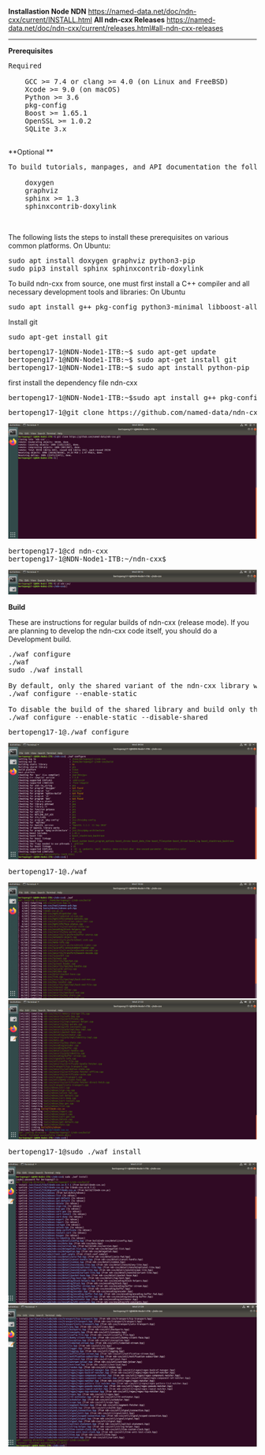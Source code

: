 **Installastion Node NDN** https://named-data.net/doc/ndn-cxx/current/INSTALL.html
**All ndn-cxx Releases** https://named-data.net/doc/ndn-cxx/current/releases.html#all-ndn-cxx-releases

***

**Prerequisites**
<pre>
Required

    GCC >= 7.4 or clang >= 4.0 (on Linux and FreeBSD)
    Xcode >= 9.0 (on macOS)
    Python >= 3.6
    pkg-config
    Boost >= 1.65.1
    OpenSSL >= 1.0.2
    SQLite 3.x

</pre>

**Optional
**
<pre>
To build tutorials, manpages, and API documentation the following additional dependencies need to be installed:

    doxygen
    graphviz
    sphinx >= 1.3
    sphinxcontrib-doxylink
    

</pre>

The following lists the steps to install these prerequisites on various common platforms.
On Ubuntu: 
<pre>
sudo apt install doxygen graphviz python3-pip
sudo pip3 install sphinx sphinxcontrib-doxylink
</pre>

To build ndn-cxx from source, one must first install a C++ compiler and all necessary development tools and libraries:
On Ubuntu
<pre>
sudo apt install g++ pkg-config python3-minimal libboost-all-dev libssl-dev libsqlite3-dev
</pre>

Install git
<pre>
sudo apt-get install git
</pre>

<pre>
bertopeng17-1@NDN-Node1-ITB:~$ sudo apt-get update
bertopeng17-1@NDN-Node1-ITB:~$ sudo apt-get install git
bertopeng17-1@NDN-Node1-ITB:~$ sudo apt install python-pip
</pre>

first install the dependency file ndn-cxx 
<pre>
bertopeng17-1@NDN-Node1-ITB:~$sudo apt install g++ pkg-config python3-minimal libboost-all-dev libssl-dev libsqlite3-dev
</pre>

<pre>
bertopeng17-1@git clone https://github.com/named-data/ndn-cxx.git
</pre>

![alt tag](https://github.com/syaifulahdan/Mini-NDN-Work/blob/main/Assignment%202:NDNrg-Topology/NDNrg-Image-Node1/NDN-Installation-1/gitclone.png)

<pre>
bertopeng17-1@cd ndn-cxx
bertopeng17-1@NDN-Node1-ITB:~/ndn-cxx$ 
</pre>

![alt tag](https://github.com/syaifulahdan/Mini-NDN-Work/blob/main/Assignment%202:NDNrg-Topology/NDNrg-Image-Node1/NDN-Installation-1/cdndncxx.png)

 
**Build**

These are instructions for regular builds of ndn-cxx (release mode). If you are planning to develop the ndn-cxx code itself, you should do a Development build.
<pre>
./waf configure   
./waf
sudo ./waf install

By default, only the shared variant of the ndn-cxx library will be built. To build the static library, pass --enable-static to the ./waf configure command:
./waf configure --enable-static

To disable the build of the shared library and build only the static library, use the additional --disable-shared option. Note that at least one variant of the library needs to be enabled.
./waf configure --enable-static --disable-shared
</pre>

<pre>
bertopeng17-1@./waf configure
</pre>

![alt tag](https://github.com/syaifulahdan/Mini-NDN-Work/blob/main/Assignment%202:NDNrg-Topology/NDNrg-Image-Node1/NDN-Installation-1/wafconfigure.png)

<pre>
bertopeng17-1@./waf
</pre>

![alt tag](https://github.com/syaifulahdan/Mini-NDN-Work/blob/main/Assignment%202:NDNrg-Topology/NDNrg-Image-Node1/NDN-Installation-1/ndncxx-waf.png)
![alt tag](https://github.com/syaifulahdan/Mini-NDN-Work/blob/main/Assignment%202:NDNrg-Topology/NDNrg-Image-Node1/NDN-Installation-1/waf%20finish.png)


<pre>
bertopeng17-1@sudo ./waf install
</pre>
![alt tag](https://github.com/syaifulahdan/Mini-NDN-Work/blob/main/Assignment%202:NDNrg-Topology/NDNrg-Image-Node1/NDN-Installation-1/waf%20install.png)
![alt tag](https://github.com/syaifulahdan/Mini-NDN-Work/blob/main/Assignment%202:NDNrg-Topology/NDNrg-Image-Node1/NDN-Installation-1/waf%20install%20succes.png)

